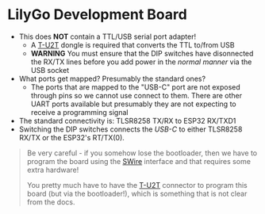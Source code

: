 # LilyGo Development Board
- This does **NOT** contain a TTL/USB serial port adapter!
  - A [T-U2T] dongle is required that converts the TTL to/from USB
  - **WARNING** You must ensure that the DIP switches have disonnected the RX/TX lines before you add power in the _normal manner_ via the USB socket
- What ports get mapped?  Presumably the standard ones?
  - The ports that are mapped to the "USB-C" port are not exposed through pins so we cannot use connect to them.  There are other UART ports available but presumably they are not expecting to receive a programming signal
- The standard connectivity is:
  TLSR8258 TX/RX to ESP32 RX/TXD1
- Switching the DIP switches connects the _USB-C_ to either TLSR8258 RX/TX or the ESP32's RT/TX(0).

> Be very careful - if you somehow lose the bootloader, then we have to program the board using the [SWire] interface and that requires some extra hardware!
>
> You pretty much have to have the [T-U2T] connector to program this board (but via the bootloader!), which is something that is not clear from the docs.

  [T-U2T]: https://www.lilygo.cc/products/t-u2t
  [SWire]: https://rbaron.net/blog/2021/07/06/Reverse-engineering-the-M6-smart-fitness-band.html